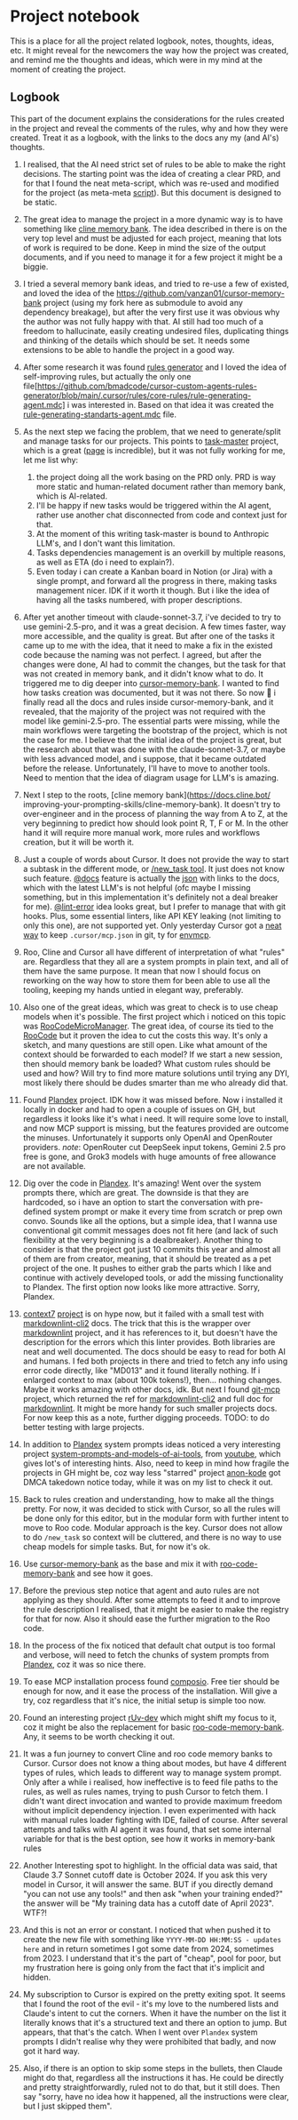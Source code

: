 # Project notebook

This is a place for all the project related logbook, notes, thoughts, ideas, etc.
It might reveal for the newcomers the way how the project was created, and remind me
the thoughts and ideas, which were in my mind at the moment of creating the project.

## Logbook

This part of the document explains the considerations for the rules created in the project and reveal the comments of the rules, why and how they were created. Treat it as a logbook, with the links to the docs any my (and AI's) thoughts.

1. I realised, that the AI need strict set of rules to be able to make the right decisions. The starting point was the idea of creating a clear PRD, and for that I found the neat meta-script, which was re-used and modified for the project (as meta-meta [script](../README.md#prd-template)). But this document is designed to be static.

2. The great idea to manage the project in a more dynamic way is to have something like [cline memory bank](https://docs.cline.bot/improving-your-prompting-skills/cline-memory-bank). The idea described in there is on the very top level and must be adjusted for each project, meaning that lots of work is required to be done. Keep in mind the size of the output documents, and if you need to manage it for a few project it might be a biggie.

3. I tried a several memory bank ideas, and tried to re-use a few of existed, and loved the idea of the <https://github.com/vanzan01/cursor-memory-bank> project (using my fork here as submodule to avoid any dependency breakage), but after the very first use it was obvious why the author was not fully happy with that. AI still had too much of a freedom to hallucinate, easily creating undesired files, duplicating things and thinking of the details which should be set. It needs some extensions to be able to handle the project in a good way.

4. After some research it was found [rules generator](https://github.com/bmadcode/cursor-custom-agents-rules-generator) and I loved the idea of self-improving rules, but actually the only one file[https://github.com/bmadcode/cursor-custom-agents-rules-generator/blob/main/.cursor/rules/core-rules/rule-generating-agent.mdc] i was interested in. Based on that idea it was created the [rule-generating-standarts-agent.mdc](./rules/global/rule-generating-standarts-agent.mdc) file.

5. As the next step we facing the problem, that we need to generate/split and manage tasks for our projects. This points to [task-master](https://github.com/eyaltoledano/claude-task-master) project, which is a great ([page](https://www.task-master.dev/) is incredible), but it was not fully working for me, let me list why:

   1. the project doing all the work basing on the PRD only. PRD is way more static and human-related document rather than memory bank, which is AI-related.
   2. I'll be happy if new tasks would be triggered within the AI agent, rather use another chat disconnected from code and context just for that.
   3. At the moment of this writing task-master is bound to Anthropic LLM's, and I don't want this limitation.
   4. Tasks dependencies management is an overkill by multiple reasons, as well as ETA (do i need to explain?).
   5. Even today i can create a Kanban board in Notion (or Jira) with a single prompt, and forward all the progress in there, making tasks management nicer. IDK if it worth it though.
But i like the idea of having all the tasks numbered, with proper descriptions.

6. After yet another timeout with claude-sonnet-3.7, i've decided to try to use
   gemini-2.5-pro, and it was a great decision. A few times faster, way more accessible,
   and the quality is great. But after one of the tasks it came up to me with the idea,
   that it need to make a fix in the existed code because the naming was not perfect. I
   agreed, but after the changes were done, AI had to commit the changes, but the task for
   that was not created in memory bank, and it didn't know what to do. It triggered me to
   dig deeper into [cursor-memory-bank](https://github.com/vanzan01/cursor-memory-bank).
   I wanted to find how tasks creation was documented, but it was not there. So now
   :facepalm: i finally read all the docs and rules inside cursor-memory-bank, and
   it revealed, that the majority of the project was not required with the model like
   gemini-2.5-pro. The essential parts were missing, while the main workflows were
   targeting the bootstrap of the project, which is not the case for me. I believe that
   the initial idea of the project is great, but the research about that was done
   with the claude-sonnet-3.7, or maybe with less advanced model, and i suppose, that
   it became outdated before the release. Unfortunately, I'll have to move to another
   tools. Need to mention that the idea of diagram usage for LLM's is amazing.

7. Next I step to the roots, [cline memory bank](<https://docs.cline.bot/>   improving-your-prompting-skills/cline-memory-bank). It doesn't try to over-engineer
   and in the process of planning the way from A to Z, at the very beginning to
   predict how should look point R, T, F or M. In the other hand it will require more
   manual work, more rules and workflows creation, but it will be worth it.

8. Just a couple of words about Cursor. It does not provide the way to start a
   subtask in the different mode, or [/new_task tool](https://docs.cline.bot/exploring-clines-tools/new-task-tool). It just does not know such feature.
   [@docs](https://docs.cursor.com/context/@-symbols/@-docs) feature is actually
   the [json](https://raw.githubusercontent.com/getcursor/crawler/main/docs.jsonl)
   with links to the docs, which with the latest LLM's is not helpful (ofc maybe
   I missing something, but in this implementation it's definitely not a deal
   breaker for me).
   [@lint-error](https://docs.cursor.com/context/@-symbols/@-lint-errors) idea
   looks great, but I prefer to manage that with git hooks. Plus, some essential
   linters, like API KEY leaking (not limiting to only this one), are not
   supported yet. Only yesterday Cursor got a
   [neat way](https://forum.cursor.com/t/resolve-local-environment-variables-in-mcp-server-definitions/79639/13)
   to keep `.cursor/mcp.json` in git, ty for [envmcp](https://www.npmjs.com/package/envmcp).

9. Roo, Cline and Cursor all have different of interpretation of what "rules" are.
   Regardless that they all are a system prompts in plain text, and all of them
   have the same purpose. It mean that now I should focus on reworking on the
   way how to store them for been able to use all the tooling, keeping my hands
   untied in elegant way, preferably.

10. Also one of the great ideas, which was great to check is to use cheap models
   when it's possible. The first project which i noticed on this topic was
   [RooCodeMicroManager](https://github.com/adamwlarson/RooCodeMicroManager).
   The great idea, of course its tied to the [RooCode](https://github.com/RooVetGit/Roo-Code)
   but it proven the idea to cut the costs this way. It's only a sketch, and many
   questions are still open. Like what amount of the context should be forwarded
   to each model? If we start a new session, then should memory bank be loaded?
   What custom rules should be used and how? Will try to find more mature solutions
   until trying any DYI, most likely there should be dudes smarter than me who
   already did that.

11. Found [Plandex](https://github.com/plandex-ai/plandex) project. IDK how it was
   missed before. Now i installed it locally in docker and had to open a couple
   of issues on GH, but regardless it looks like it's what i need. It will require
   some love to install, and now MCP support is missing, but the features provided
   are outcome the minuses. Unfortunately it supports only OpenAI and OpenRouter
   providers. *note*: OpenRouter cut DeepSeek input tokens, Gemini 2.5 pro free is
   gone, and Grok3 models with huge amounts of free allowance are not available.

12. Dig over the code in [Plandex](https://github.com/plandex-ai/plandex). It's
   amazing! Went over the system prompts there, which are great. The downside is
   that they are hardcoded, so i have an option to start the conversation with
   pre-defined system prompt or make it every time from scratch or prep own
   convo. Sounds like all the options, but a simple idea, that I wanna use
   conventional git commit messages does not fit here (and lack of such
   flexibility at the very beginning is a dealbreaker). Another thing to consider
   is that the project got just 10 commits this year and almost all of them are
   from creator, meaning, that it should be treated as a pet project of the one.
   It pushes to either grab the parts which I like and continue with actively
   developed tools, or add the missing functionality to Plandex. The first option
   now looks like more attractive. Sorry, Plandex.

13. [context7](https://context7.com) [project](https://github.com/context7/context7)
   is on hype now, but it failed with a small test with
   [markdownlint-cli2](https://github.com/DavidAnson/markdownlint-cli2) docs.
   The trick that this is the wrapper over
   [markdownlint](https://github.com/DavidAnson/markdownlint) project, and it
   has references to it, but doesn't have
   the description for the errors which this linter provides. Both libraries are
   neat and well documented. The docs should be easy to read for both AI and
   humans. I fed both projects in there and tried to fetch any info using error
   code directly, like "MD013" and it found literally nothing. If i enlarged
   context to max (about 100k tokens!), then... nothing changes. Maybe it
   works amazing with other docs, idk. But next I found
   [git-mcp](https://github.com/idosal/git-mcp) project, which returned the ref
   for [markdownlint-cli2](https://github.com/DavidAnson/markdownlint-cli2) and
   full doc for [markdownlint](https://github.com/DavidAnson/markdownlint). It
   might be more handy for such smaller projects docs. For now keep this as a
   note, further digging proceeds. TODO: to do better testing with large projects.

14. In addition to [Plandex](https://github.com/plandex-ai/plandex) system prompts
   ideas noticed a very interesting project
   [system-prompts-and-models-of-ai-tools](https://github.com/x1xhlol/system-prompts-and-models-of-ai-tools),
   from [youtube](https://www.youtube.com/watch?v=A5r2tfifYfY), which gives
   lot's of interesting hints. Also, need to keep in mind how fragile the
   projects in GH might be, coz way less "starred" project
   [anon-kode](https://github.com/dnakov/anon-kode) got DMCA takedown notice
   today, while it was on my list to check it out.

15. Back to rules creation and understanding, how to make all the things pretty.
   For now, it was decided to stick with Cursor, so all the rules will be done
   only for this editor, but in the modular form with further intent to move to
   Roo code. Modular approach is the key. Cursor does not allow to do `/new_task`
   so context will be cluttered, and there is no way to use cheap models for
   simple tasks. But, for now it's ok.

16. Use [cursor-memory-bank](https://github.com/vanzan01/cursor-memory-bank) as
   the base and mix it with
   [roo-code-memory-bank](https://github.com/GreatScottyMac/roo-code-memory-bank)
   and see how it goes.

17. Before the previous step notice that agent and auto rules are not applying as
   they should. After some attempts to feed it and to improve the rule description
   I realised, that it might be easier to make the registry for that for now.
   Also it should ease the further migration to the Roo code.

18. In the process of the fix noticed that default chat output is too formal and
   verbose, will need to fetch the chunks of system prompts from
   [Plandex](https://github.com/plandex-ai/plandex), coz it was so nice there.

19. To ease MCP installation process found [composio](https://composio.dev/).
   Free tier should be enough for now, and it ease the process of the installation.
   Will give a try, coz regardless that it's nice, the initial setup is simple too
   now.

20. Found an interesting project [rUv-dev](https://github.com/ruvnet/rUv-dev)
   which might shift my focus to it, coz it might be also the replacement for
   basic [roo-code-memory-bank](https://github.com/GreatScottyMac/roo-code-memory-bank).
   Any, it seems to be worth checking it out.

21. It was a fun journey to convert Cline and roo code memory banks to Cursor.
   Cursor does not know a thing about modes, but have 4 different types of rules,
   which leads to different way to manage system prompt. Only after a while i realised,
   how ineffective is to feed file paths to the rules, as well as rules names,
   trying to push Cursor to fetch them. I didn't want direct invocation and wanted
   to provide maximum freedom without implicit dependency injection. I even
   experimented with hack with manual rules loader fighting with IDE, failed of
   course. After several attempts and talks with AI agent it was found, that set
   some internal variable for that is the best option, see how it works in
   memory-bank rules

22. Another Interesting spot to highlight. In the official data was said, that
   Claude 3.7 Sonnet cutoff date is October 2024. If you ask this very model in
   Cursor, it will answer the same. BUT if you directly demand "you can not use
   any tools!" and then ask "when your training ended?" the answer will be "My
   training data has a cutoff date of April 2023". WTF?!

23. And this is not an error or constant. I noticed that when pushed it to
   create the new file with something like `YYYY-MM-DD HH:MM:SS - updates here`
   and in return sometimes I got some date from 2024, sometimes from 2023.
   I understand that it's the part of "cheap", pool for poor, but my frustration
   here is going only from the fact that it's implicit and hidden.

24. My subscription to Cursor is expired on the pretty exiting spot. It
   seems that I found the root of the evil - it's my love to the numbered lists
   and Claude's intent to cut the corners. When it have the number on the list it
   literally knows that it's a structured text and there an option to jump.
   But appears, that that's the catch. When I went over `Plandex` system prompts
   I didn't realise why they were prohibited that badly, and now got it hard way.

25. Also, if there is an option to skip some steps in the bullets, then Claude
   might do that, regardless all the instructions it has. He could be directly
   and pretty straightforwardly, ruled not to do that, but it still does. Then
   say "sorry, have no idea how it happened, all the instructions were clear, but
   I just skipped them".
